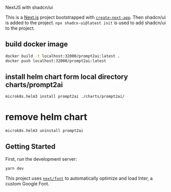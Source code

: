 NextJS with shadcn/ui 

This is a [Next.js](https://nextjs.org/) project bootstrapped with [`create-next-app`](https://github.com/vercel/next.js/tree/canary/packages/create-next-app).
Then shadcn/ui is added to the project. `npx shadcn-ui@latest init` is used to add shadcn/ui to the project.

## build docker image
```bash
docker build -t localhost:32000/prompt2ai:latest .
docker push localhost:32000/prompt2ai:latest
```

## install helm chart form local directory charts/prompt2ai
```bash
microk8s.helm3 install prompt2ai ./charts/prompt2ai/
```
# remove helm chart
```bash
microk8s.helm3 uninstall prompt2ai
```

## Getting Started

First, run the development server:

```bash
yarn dev
```


This project uses [`next/font`](https://nextjs.org/docs/basic-features/font-optimization) to automatically optimize and load Inter, a custom Google Font.



